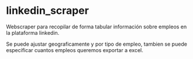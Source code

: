 # linkedin_scraper

Webscraper para recopilar de forma tabular información sobre empleos en la plataforma linkedin.

Se puede ajustar geograficamente y por tipo de empleo, tambien se puede especificar cuantos empleos queremos exportar a excel.
